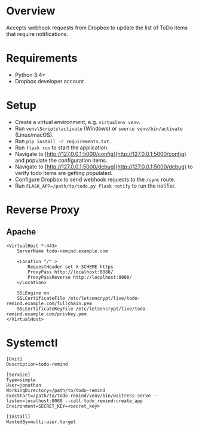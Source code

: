 # Overview

Accepts webhook requests from Dropbox to update the list of ToDo items that
require notifications.

# Requirements

* Python 3.4+
* Dropbox developer account 

# Setup

* Create a virtual environment, e.g. `virtualenv venv`.
* Run `venv\Scripts\activate` (Windows) or `source venv/bin/activate`
  (Linux/macOS).
* Run `pip install -r requirements.txt`.
* Run `flask run` to start the application.
* Navigate to [http://127.0.0.1:5000/config](http://127.0.0.1:5000/config) 
  and populate the configuration items.
* Navigate to [http://127.0.0.1:5000/debug](http://127.0.0.1:5000/debug) 
  to verify todo items are getting populated.
* Configure Dropbox to send webhook requests to the `/sync` route.
* Run `FLASK_APP=/path/to/todo.py flask notify` to run the notifier.

# Reverse Proxy

## Apache

```
<VirtualHost *:443>
    ServerName todo-remind.example.com

    <Location "/" >
        RequestHeader set X-SCHEME https
        ProxyPass http://localhost:8088/
        ProxyPassReverse http://localhost:8088/
    </Location>

    SSLEngine on
    SSLCertificateFile /etc/letsencrypt/live/todo-remind.example.com/fullchain.pem
    SSLCertificateKeyFile /etc/letsencrypt/live/todo-remind.example.com/privkey.pem
</VirtualHost>
```

# Systemctl

```
[Unit]
Description=todo-remind

[Service]
Type=simple
User=jonathan
WorkingDirectory=/path/to/todo-remind
ExecStart=/path/to/todo-remind/venv/bin/waitress-serve --listen=localhost:8088 --call todo_remind:create_app
Environment=SECRET_KEY=<secret_key>

[Install]
WantedBy=multi-user.target
```
